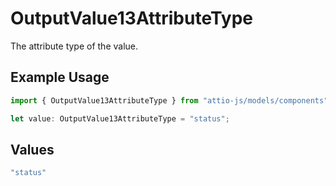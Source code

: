 # OutputValue13AttributeType

The attribute type of the value.

## Example Usage

```typescript
import { OutputValue13AttributeType } from "attio-js/models/components";

let value: OutputValue13AttributeType = "status";
```

## Values

```typescript
"status"
```